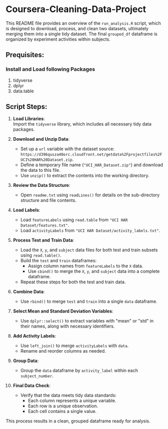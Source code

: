 # Coursera-Cleaning-Data-Project

This README file provides an overview of the `run_analysis.R` script, which is designed to download, process, and clean two datasets, ultimately merging them into a single tidy dataset. The final `grouped_df` dataframe is organized by experiment activities within subjects.

## Prequisites:

### Install and Load following Packages

1. tidyverse
2. dplyr
3. data.table

## Script Steps:

1. **Load Libraries**:  
   Import the `tidyverse` library, which includes all necessary tidy data packages.

2. **Download and Unzip Data**:

   - Set up a `url` variable with the dataset source: `https://d396qusza40orc.cloudfront.net/getdata%2Fprojectfiles%2FUCI%20HAR%20Dataset.zip`.
   - Define a temporary file name (`"UCI_HAR_Dataset.zip"`) and download the data to this file.
   - Use `unzip()` to extract the contents into the working directory.

3. **Review the Data Structure**:

   - Open `readme.txt` using `readLines()` for details on the sub-directory structure and file contents.

4. **Load Labels**:

   - Load `featureLabels` using `read.table` from `"UCI HAR Dataset/features.txt"`.
   - Load `activityLabels` from `"UCI HAR Dataset/activity_labels.txt"`.

5. **Process Test and Train Data**:

   - Load the `X`, `y`, and `subject` data files for both test and train subsets using `read.table()`.
   - Build the `test` and `train` dataframes:
     - Assign column names from `featureLabels` to the `X` data.
     - Use `cbind()` to merge the `X`, `y`, and `subject` data into a complete dataframe.
   - Repeat these steps for both the test and train data.

6. **Combine Data**:

   - Use `rbind()` to merge `test` and `train` into a single `data` dataframe.

7. **Select Mean and Standard Deviation Variables**:

   - Use `dplyr::select()` to extract variables with "mean" or "std" in their names, along with necessary identifiers.

8. **Add Activity Labels**:

   - Use `left_join()` to merge `activityLabels` with `data`.
   - Rename and reorder columns as needed.

9. **Group Data**:

   - Group the `data` dataframe by `activity_label` within each `subject_number`.

10. **Final Data Check**:
    - Verify that the data meets tidy data standards:
      - Each column represents a unique variable.
      - Each row is a unique observation.
      - Each cell contains a single value.

This process results in a clean, grouped dataframe ready for analysis.
